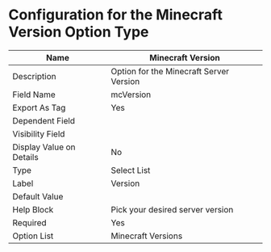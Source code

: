 # Configuration for the Minecraft Version Option Type

| Name                     	| Minecraft Version                       	|
|--------------------------	|-----------------------------------------	|
| Description              	| Option for the Minecraft Server Version 	|
| Field Name               	| mcVersion                               	|
| Export As Tag            	| Yes                                     	|
| Dependent Field          	|                                         	|
| Visibility Field         	|                                         	|
| Display Value on Details 	| No                                      	|
| Type                     	| Select List                             	|
| Label                    	| Version                                 	|
| Default Value            	|                                         	|
| Help Block               	| Pick your desired server version        	|
| Required                 	| Yes                                     	|
| Option List              	| Minecraft Versions                      	|